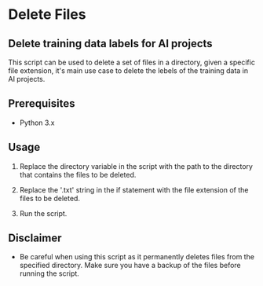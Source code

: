 # Delete Files

## Delete training data labels for AI projects

This script can be used to delete a set of files in a directory, given a specific file extension, it's main use case to delete the lebels of the training data in AI projects.

## Prerequisites

* Python 3.x

## Usage

1. Replace the directory variable in the script with the path to the directory that contains the files to be deleted.

2. Replace the '.txt' string in the if statement with the file extension of the files to be deleted.

3. Run the script.

## Disclaimer

* Be careful when using this script as it permanently deletes files from the specified directory. Make sure you have a backup of the files before running the script.
